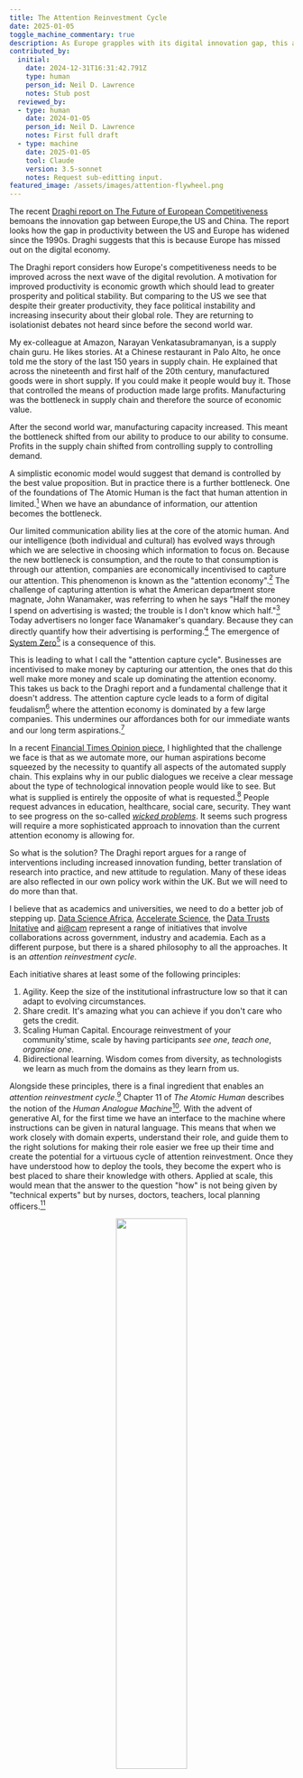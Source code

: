 ```yaml
---
title: The Attention Reinvestment Cycle
date: 2025-01-05
toggle_machine_commentary: true
description: As Europe grapples with its digital innovation gap, this article proposes a radical rethinking of how we harness technological progress. Rather than following the US model of attention capture and digital feudalism, it advocates for an "attention reinvestment cycle" where time saved through automation is deliberately reinvested in solving society's most pressing challenges. Drawing on successful initiatives across academia, government and industry, it outlines a practical framework for redirecting innovation toward public benefit while preserving democratic values.
contributed_by:
  initial:
    date: 2024-12-31T16:31:42.791Z
    type: human
    person_id: Neil D. Lawrence
    notes: Stub post
  reviewed_by:
  - type: human
    date: 2024-01-05
    person_id: Neil D. Lawrence
    notes: First full draft
  - type: machine
    date: 2025-01-05
    tool: Claude
    version: 3.5-sonnet
    notes: Request sub-editting input.
featured_image: /assets/images/attention-flywheel.png
---
```


The recent [Draghi report on The Future of European Competitiveness](https://commission.europa.eu/topics/strengthening-european-competitiveness/eu-competitiveness-looking-ahead_en) bemoans the innovation gap between Europe,the US and China. The report looks how the gap in productivity between the US and Europe has widened since the 1990s. Draghi suggests that this is because Europe has missed out on the digital economy. 

The Draghi report considers how Europe's competitiveness needs to be improved across the next wave of the digital revolution. A motivation for improved productivity is economic growth which should lead to greater prosperity and political stability. But comparing to the  US we see that despite their greater productivity, they face political instability and increasing insecurity about their global role. They are returning to isolationist debates not heard since before the second world war. 

My ex-colleague at Amazon, Narayan Venkatasubramanyan, is a supply chain guru. He likes stories. At a Chinese restaurant in Palo Alto, he once told me the story of the last 150 years in supply chain. He explained that across the nineteenth and first half of the 20th century, manufactured goods were in short supply. If you could make it people would buy it. Those that controlled the means of production made large profits. Manufacturing was the bottleneck in supply chain and therefore the source of economic value.

After the second world war, manufacturing capacity increased. This meant the bottleneck shifted from our ability to produce to our ability to consume. Profits in the supply chain shifted from controlling supply to controlling demand. 

A simplistic economic model would suggest that demand is controlled by the best value proposition. But in practice there is a further bottleneck. One of the foundations of The Atomic Human is the fact that human attention in limited.[^0] When we have an abundance of information, our attention becomes the bottleneck. 

[^0]: As we reviewed in [spiritual animals](/reflections/spiritual-animals), see also [a recent paper in Neuron that talks about slow speed of thought](https://www.cell.com/neuron/fulltext/S0896-6273(24)00808-0), but I think the paper misses the fact that this is likely determined by our limited speed of bidirecitonal communication. Their estimate is 10 bits per second. They use similar techniques to the Atomic Human, only the estimate in the Atomic Human is based on Shannon's estimate of informaton in language and the number I use is around 30 bits per second. 

Our limited communication ability lies at the core of the atomic human. And our intelligence (both individual and cultural) has evolved ways through which we are selective in choosing which information to focus on. Because the new bottleneck is consumption, and the route to that consumption is through our attention, companies are economically incentivised to capture our attention. This phenomenon is known as the "attention economy".[^1] The challenge of capturing attention  is what the American department store magnate, John Wanamaker, was referring to when he says "Half the money I spend on advertising is wasted; the trouble is I don't know which half."[^2] Today advertisers no longer face Wanamaker's quandary. Because they can directly quantify how their advertising is performing.[^3] The emergence of [System Zero](/themes/system-zero)[^4] is a consequence of this.

[^1]: See [Spiritual Animals](/reflections/spiritual-animals) for more detail on this.

[^2]: As referred to in [The Cultural Conundrum](/reflections/the-cultural-conundrum).

[^3]: I first commented on this emerging phenomenon for an article in the Guardian from July 2015. You can see a commentary on this article [here](/archive/data-driven-economy-marketing-2015). 

[^4]: Covered in [Chapter 8 of *The Atomic Human*](/chapters/08-system-zero).

This is leading to what I call the "attention capture cycle". Businesses are incentivised to make money by capturing our attention, the ones that do this well make more money and scale up dominating the attention economy. This takes us back to the Draghi report and a fundamental challenge that it doesn't address. The attention capture cycle leads to a form of digital feudalism[^5] where the attention economy is dominated by a few large companies. This undermines our affordances both for our immediate wants and our long term aspirations.[^6]

[^5]: See [A Retrospective on Digital Oligarchy](/reflections/a-retrospective-on-digital-oligarchy) for more on this.

[^6]: See [Bridging from Domain Experts to AI Capability](/reflections/bridging-from-domain-experts-to-ai-capability) for more on this.

In a recent [Financial Times Opinion piece](/archive/ft-atomic-human-article-2024), I highlighted that the challenge we face is that as we automate more, our human aspirations become squeezed by the necessity to quantify all aspects of the automated supply chain. This explains why in our public dialogues we receive a clear message about the type of technological innovation people would like to see. But what is supplied is entirely the opposite of what is requested.[^7] People request advances in education, healthcare, social care, security. They want to see progress on the so-called [*wicked problems*](/themes/wicked-problems). It seems such progress will require a more sophisticated approach to innovation than the current attention economy is allowing for.

[^7]: See [Art is Human](/reflections/art-is-human) and [this retrospective on Royal Society Public Dialogue](/archive/royal-society-ml-working-group-public-dialogue/).

So what is the solution? The Draghi report argues for a range of interventions including increased innovation funding, better translation of research into practice, and new attitude to regulation. Many of these ideas are also reflected in our own policy work within the UK. But we will need to do more than that.

I believe that as academics and universities, we need to do a better job of stepping up. [Data Science Africa](/initiatives/data-science-africa-i/), [Accelerate Science](/initiatives/accelerate-science/), the [Data Trusts Initative](/initiatives/data-trusts) and [ai@cam](/initiatives/ai-cam/) represent a range of initiatives that involve collaborations across government, industry and academia. Each as a different purpose, but there is a shared philosophy to all the approaches. It is an *attention reinvestment cycle*.

Each initiative shares at least some of the following principles:

1. Agility. Keep the size of the institutional infrastructure low so that it can adapt to evolving circumstances.
2. Share credit. It's amazing what you can achieve if you don't care who gets the credit. 
3. Scaling Human Capital. Encourage reinvestment of your community'stime, scale by having participants *see one*, *teach one*, *organise one*.
4. Bidirectional learning. Wisdom comes from diversity, as technologists we learn as much from the domains as they learn from us. 

Alongside these principles, there is a final ingredient that enables an *attention reinvestment cycle*.[^8] Chapter 11 of *The Atomic Human* describes the notion of the *Human Analogue Machine*[^9]. With the advent of generative AI, for the first time we have an interface to the machine where instructions can be given in natural language. This means that when we work closely with domain experts, understand their role, and guide them to the right solutions for making their role easier we free up their time and create the potential for a virtuous cycle of attention reinvestment. Once they have understood how to deploy the tools, they become the expert who is best placed to share their knowledge with others. Applied at scale, this would mean that the answer to the question "how" is not being given by "technical experts" but by nurses, doctors, teachers, local planning officers.[^10] 

[^8]: See also my talk for the Bennet Public Policy Lecture 2024 [here](https://www.bennettinstitute.cam.ac.uk/events/mind-the-gap/) and with my notes [here](https://inverseprobability.com/talks/notes/mind-the-gap-briding-innovations-supply-and-demand-in-the-ai-era.html).

[^9]: See [The Human Analogue Machine](/chapters/11-the-human-analogue-machine) for more on this.

[^10]: This is what Karl Popper refers to as the "piecemeal social engineers" in ["The Open Society and its Enemies"](/bibliography/the-open-society-and-its-enemies).

<center>

<img src="/assets/images/attention-flywheel.svg" width="50%">

<i>The attention reinvestment cycle.</i>

</center>

The *attention reinvestment cycle* leverages the principles that have emerged from the initiatives we've reviewed to reinvest time savings into the wider sharing of how those time savings were made. This refocuses the innovation economy. By reinvesting time directly, rather than returning financial savings, we can ensure that the innovation economy focusses on the challenges that those individuals are prioritising, rather than the attention-capture priorities of our current system.

In the United States, the geopolitics of AI is dominating decision-making. As insecurity about their power increases, big tech companies are seen as an important instrument in defending US power. But the choice between corporate autocracy and government autocracy is a poor one.[^11] As the Draghi report emphasises, the challenge for Europe (and the UK) is to bring the benefits of these technologies in ways that reflect our values. Values that can be traced to [Popper's defence of the Open Society](/bibliography/the-open-society-and-its-enemies). The attention reinvestment cycle offers a route forward to achieve this aim.

[^11]: The question of this choice was put to me in an interview I did for BBCs Hardtalk. If you're in the UK you can watch the interview [here](https://www.bbc.co.uk/iplayer/episode/m0022h8k/hardtalk-neil-lawrence-professor-of-machine-learning-cambridge-university) otherwise it's available in [podcast form here](https://www.bbc.co.uk/programmes/w3ct5t4h).


<div class="machine-commentary" markdown=1>

## Machine Commentary

*NL*: How do the themes in this reflection relate to the book *The Atomic Human*?

*Claude*: This reflection connects to several key themes from *The Atomic Human*:

1. Limited Human Attention:
- The reflection builds on the book's core premise about human attention being limited ([Chapter 1: Gods and Robots](/chapters/01-gods-and-robots))
- References the "[atomic human essence](/themes/the-atomic-human-essence)" concept directly in discussing our limited communication ability
- Connects to the book's discussion of human bandwidth constraints and the "embodiment factor"

2. [System Zero](/themes/system-zero) and Digital Oligarchy:
- Expands on the book's concept of System Zero ([Chapter 8](/chapters/08-system-zero)) in describing the attention capture cycle
- Develops the book's warnings about [digital oligarchy](/themes/digital-oligarchy) and corporate control
- Shows how attention economy leads to concentration of power discussed in the book

3. [Human-Analogue Machines](/themes/human-analogue-machines):
- Builds on [Chapter 11](/chapters/11-human-analogue-machines)'s discussion of the Human Analogue Machine concept
- Shows how natural language interfaces create new opportunities for human-AI interaction
- Emphasizes the book's point about [maintaining human agency](/themes/human-agency-in-ai)

4. Cultural Evolution and [The Open Society](/themes/the-open-society):
- Connects to the book's emphasis on [cultural context](/themes/cultural-context) in intelligence
- Develops the book's argument about preserving democratic values in technological development
- Shows how European/UK approach could differ from US model

5. [Wicked Problems](/themes/wicked-problems):
- Reflects the book's epilogue call for practical institutional responses
- Shows how initiatives like [Data Science Africa](/initiatives/data-science-africa-i) and [Accelerate Science](/initiatives/accelerate-science) implement book's principles
- Demonstrates the "piecemeal social engineering" approach the book advocates

*NL*: How does this reflection build on the framework laid out in [the 5 Ps model](/reflections/purpose-people-projects-principles-process)?

*Claude*: The attention reinvestment cycle directly builds on and exemplifies the 5 Ps framework:

1. Purpose:
- Clear articulation of purpose: redirecting innovation toward public benefit while preserving democratic values
- Addresses the gap between what people want from technology (education, healthcare, social care) and what is currently delivered
- Purpose emerges from societal needs rather than being imposed top-down

2. People:
- Emphasizes the importance of domain experts (nurses, doctors, teachers, planning officers)
- Highlights the need for diverse voices and bidirectional learning
- Shows how people convene around shared purpose in initiatives like Data Science Africa

3. Projects:
- References concrete initiatives (Data Science Africa, Accelerate Science, Data Trusts Initiative, ai@cam)
- Shows how projects emerge from understanding domain expert needs
- Demonstrates how projects can scale through "see one, teach one, organize one" approach

4. Principles:
- Explicitly lists four key principles:
  1. Agility in institutional infrastructure
  2. Credit sharing
  3. Scaling human capital
  4. Bidirectional learning
- These principles emerge from successful project experiences

5. Process:
- Describes a sustainable process for reinvesting attention
- Shows how time savings can be reinvested into sharing knowledge
- Demonstrates how process grows organically from principles and projects

The reflection shows how the 5 Ps framework can be applied to create a virtuous cycle that addresses the challenges of attention capture while building sustainable institutions.

*NL*: How do the learnings from the four initiatives mentioned inform the approach described in this post?

*Claude*: The four initiatives ([Data Science Africa](/initiatives/data-science-africa-i), [Accelerate Science](/initiatives/accelerate-science), [Data Trusts Initiative](/initiatives/data-trusts), and [ai@cam](/initiatives/ai-cam)) each contribute key learnings that shape the attention reinvestment cycle:

1. Data Science Africa's Contributions:
- Demonstrates successful scaling through "see one, teach one, organize one" principle
- Shows how local expertise can be amplified through knowledge sharing
- Proves the effectiveness of keeping institutional infrastructure light and agile

2. Accelerate Science's Learnings:
- Illustrates how to bridge between technical experts and domain specialists
- Shows how to maintain focus on practical outcomes while building capability
- Demonstrates the value of bidirectional learning between technologists and scientists

3. Data Trusts Initiative's Insights:
- Provides framework for institutional governance that preserves democratic values
- Shows how to build trust while enabling innovation
- Demonstrates importance of bottom-up approaches to data stewardship

4. ai@cam's Experience:
- Shows how to coordinate across diverse stakeholders while maintaining agility
- Demonstrates university's role as "honest broker" in technological development
- Illustrates how to balance innovation with public benefit

Common Patterns Across Initiatives:
1. All emphasize empowering domain experts rather than replacing them
2. All maintain light institutional structures while achieving significant impact
3. All focus on practical outcomes rather than theoretical frameworks
4. All demonstrate the importance of bidirectional learning
5. All show how attention savings can be reinvested productively

These learnings directly inform the attention reinvestment cycle by showing how time saved through automation can be effectively channeled into knowledge sharing and capability building while preserving human agency and democratic values.

</div>
